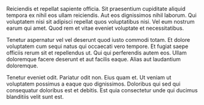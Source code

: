 Reiciendis et repellat sapiente officia. Sit praesentium cupiditate aliquid tempora ex nihil eos ullam reiciendis. Aut eos dignissimos nihil laborum. Qui voluptatem nisi sit adipisci repellat quos voluptatibus nisi. Vel eum nostrum earum qui amet. Quod rem et vitae eveniet voluptate et necessitatibus.
 Tenetur aspernatur vel vel deserunt quod iusto commodi totam. Et dolore voluptatem cum sequi natus qui occaecati vero tempore. Et fugiat saepe officiis rerum sit et repellendus ut. Qui qui perferendis autem eos. Ullam doloremque facere deserunt et aut facilis eaque. Alias aut laudantium doloremque.
 Tenetur eveniet odit. Pariatur odit non. Eius quam et. Ut veniam ut voluptatem possimus a eaque quo dignissimos. Doloribus qui sed qui consequatur doloribus est et debitis. Est quia consectetur unde qui ducimus blanditiis velit sunt est.